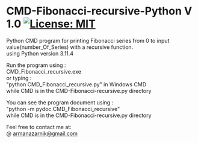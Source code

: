 # CMD-Fibonacci-recursive-Python V 1.0 [![License: MIT](https://img.shields.io/badge/License-MIT-yellow.svg)](https://opensource.org/licenses/MIT)  
Python CMD program for printing Fibonacci series from 0 to input value(number_Of_Series) with a recursive function.  
using Python version 3.11.4  

Run the program using :  
CMD_Fibonacci_recursive.exe  
or typing :  
"python CMD_Fibonacci_recursive.py" in Windows CMD  
while CMD is in the CMD-Fibonacci-recursive.py directory  

You can see the program document using :  
"python -m pydoc CMD_Fibonacci_recursive"  
 while CMD is in the CMD-Fibonacci-recursive.py directory  
  
Feel free to contact me at:  
@ armanazarnik@gmail.com

